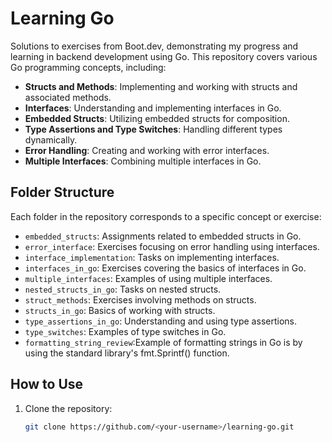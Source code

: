 # Learning Go

Solutions to exercises from Boot.dev, demonstrating my progress and learning in backend development using Go. This repository covers various Go programming concepts, including:

- **Structs and Methods**: Implementing and working with structs and associated methods.
- **Interfaces**: Understanding and implementing interfaces in Go.
- **Embedded Structs**: Utilizing embedded structs for composition.
- **Type Assertions and Type Switches**: Handling different types dynamically.
- **Error Handling**: Creating and working with error interfaces.
- **Multiple Interfaces**: Combining multiple interfaces in Go.

## Folder Structure

Each folder in the repository corresponds to a specific concept or exercise:

- `embedded_structs`: Assignments related to embedded structs in Go.
- `error_interface`: Exercises focusing on error handling using interfaces.
- `interface_implementation`: Tasks on implementing interfaces.
- `interfaces_in_go`: Exercises covering the basics of interfaces in Go.
- `multiple_interfaces`: Examples of using multiple interfaces.
- `nested_structs_in_go`: Tasks on nested structs.
- `struct_methods`: Exercises involving methods on structs.
- `structs_in_go`: Basics of working with structs.
- `type_assertions_in_go`: Understanding and using type assertions.
- `type_switches`: Examples of type switches in Go.
- `formatting_string_review`:Example of formatting strings in Go is by using the standard library's fmt.Sprintf() function.

## How to Use

1. Clone the repository:
   ```bash
   git clone https://github.com/<your-username>/learning-go.git
